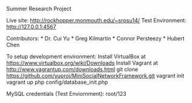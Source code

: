 Summer Research Project

Live site: http://rockhopper.monmouth.edu/~srpsu14/
Test Environment: http://127.0.0.1:4567

Contributors: 
	* Dr. Cui Yu
	* Greg Kilmartin
	* Connor Persteezy
	* Hubert Chen

To setup development environment:
	Install VirtualBox at https://www.virtualbox.org/wiki/Downloads	
	Install Vagrant at http://www.vagrantup.com/downloads.html
	git clone https://github.com/yuproj/MiniSocialNetworkFramework.git
	vagrant init
	vagrant up
	php config/database_init.php
	
MySQL credentials (Test Enviornment): root/123
